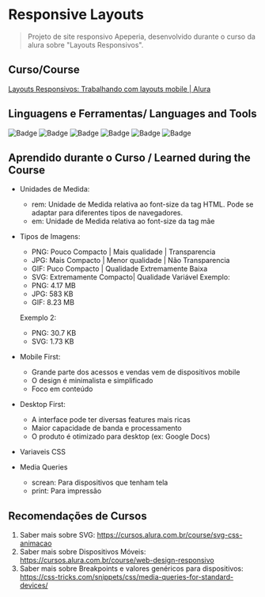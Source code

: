 # Responsive Layouts
> Projeto de site responsivo Apeperia, desenvolvido durante o curso da alura sobre "Layouts Responsivos".

## Curso/Course
[Layouts Responsivos: Trabalhando com layouts mobile | Alura](https://cursos.alura.com.br/course/mobile-first-layouts-responsivos)

## Linguagens e Ferramentas/ Languages and Tools
![Badge](https://img.shields.io/badge/-JavaScript-eed718?style=for-the-badge&logo=javascript&logoColor=ffffff)
![Badge](https://img.shields.io/badge/-HTML-E34F26?style=for-the-badge&logo=html5&logoColor=ffffff)
![Badge](https://img.shields.io/badge/-CSS3-1572B6?style=for-the-badge&logo=css3&logoColor=ffffff)
![Badge](https://img.shields.io/badge/-VSCode-007ACC?style=for-the-badge&logo=visual-studio-code&logoColor=ffffff)
![Badge](https://img.shields.io/badge/-GIT-F1502F?style=for-the-badge&logo=git&logoColor=ffffff)
![Badge](https://img.shields.io/badge/-GITHUB-000000?style=for-the-badge&logo=github&logoColor=ffffff)

## Aprendido durante o Curso / Learned during the Course
- Unidades de Medida:
	- rem: Unidade de Medida relativa ao font-size da tag HTML. Pode se adaptar para diferentes tipos de navegadores.
	- em: Unidade de Medida relativa ao font-size da tag mãe
- Tipos de Imagens:
	- PNG: Pouco Compacto | Mais qualidade | Transparencia
	- JPG: Mais Compacto | Menor qualidade | Não Transparencia
	- GIF: Puco Compacto | Qualidade Extremamente Baixa
	- SVG: Extremamente Compacto| Qualidade Variável
	Exemplo:
	- PNG: 4.17 MB
	- JPG: 583 KB
	- GIF: 8.23 MB

	Exemplo 2:
	- PNG: 30.7 KB
	- SVG: 1.73 KB
- Mobile First:
	- Grande parte dos acessos e vendas vem de dispositivos mobile
	- O design é minimalista e simplificado
	- Foco em conteúdo
- Desktop First:
	- A interface pode ter diversas features mais ricas
	- Maior capacidade de banda e processamento
	- O produto é otimizado para desktop (ex: Google Docs)
- Variaveis CSS
- Media Queries
	- screan: Para dispositivos que tenham tela
	- print: Para impressão

## Recomendações de Cursos
1. Saber mais sobre SVG: https://cursos.alura.com.br/course/svg-css-animacao
2. Saber mais sobre Dispositivos Móveis: https://cursos.alura.com.br/course/web-design-responsivo
3. Saber mais sobre Breakpoints e valores genéricos para dispositivos: https://css-tricks.com/snippets/css/media-queries-for-standard-devices/